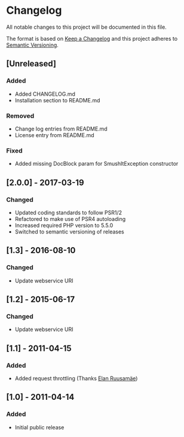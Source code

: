 # Changelog
All notable changes to this project will be documented in this file.

The format is based on [Keep a Changelog](http://keepachangelog.com/en/1.0.0/)
and this project adheres to [Semantic Versioning](http://semver.org/spec/v2.0.0.html).

## [Unreleased]
### Added
- Added CHANGELOG.md
- Installation section to README.md

### Removed
- Change log entries from README.md
- License entry from README.md

### Fixed
- Added missing DocBlock param for SmushItException constructor

## [2.0.0] - 2017-03-19
### Changed
- Updated coding standards to follow PSR1/2
- Refactored to make use of PSR4 autoloading
- Increased required PHP version to 5.5.0
- Switched to semantic versioning of releases

## [1.3] - 2016-08-10
### Changed
- Update webservice URI

## [1.2] - 2015-06-17
### Changed
- Update webservice URI

## [1.1] - 2011-04-15
### Added
- Added request throttling (Thanks [Elan Ruusamäe](https://github.com/glensc))

## [1.0] - 2011-04-14
### Added
- Initial public release
